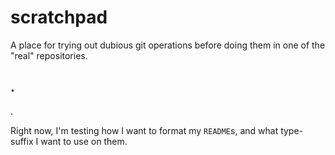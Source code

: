 scratchpad
==========

A place for trying out dubious git operations before doing them in one of the "real" repositories.

.
---
.

Right now, I'm testing how I want to format my `README`s, and what type-suffix I want to use on them.
